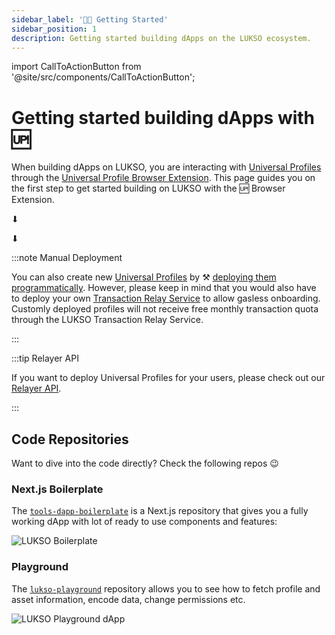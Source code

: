 ```yaml
---
sidebar_label: '👋🏻 Getting Started'
sidebar_position: 1
description: Getting started building dApps on the LUKSO ecosystem.
---
```


import CallToActionButton from '@site/src/components/CallToActionButton';

# Getting started building dApps with 🆙

When building dApps on LUKSO, you are interacting with [Universal Profiles](../../standards/universal-profile/introduction.md) through the [Universal Profile Browser Extension](https://chromewebstore.google.com/detail/universal-profiles/abpickdkkbnbcoepogfhkhennhfhehfn). This page guides you on the first step to get started building on LUKSO with the 🆙 Browser Extension.

<div style={{ display: 'flex', justifyContent: 'center', marginTop: '2em' }}>
  <CallToActionButton
    color="white"
    target="_blank"
    link="/install-up-browser-extension"
    text="1 - Install the Universal Profile Browser Extension 🧩"
  />
</div>

<div
  style={{
    display: 'flex',
    justifyContent: 'center',
    fontSize: '3em',
  }}
>
  <p style={{ marginBottom: 0 }}>⬇</p>
</div>

<div
  style={{
    display: 'flex',
    justifyContent: 'center',
  }}
>
  <CallToActionButton
    color="white"
    target="_blank"
    link="https://my.universalprofile.cloud"
    text="2 - Create your Universal Profile 🆙"
  />
</div>

<div
  style={{
    display: 'flex',
    justifyContent: 'center',
    fontSize: '3em',
  }}
>
  <p style={{ marginBottom: 0 }}>⬇</p>
</div>

<div style={{ display: 'flex', justifyContent: 'center' }}>
  <CallToActionButton
    color="white"
    link="/learn/universal-profile/connect-profile/connect-up"
    text="3 - Start building! 🫡"
  />
</div>

:::note Manual Deployment

You can also create new [Universal Profiles](../../standards/universal-profile/introduction.md) by ⚒️ [deploying them programmatically](../expert-guides/deploy-up-with-lsp23.md). However, please keep in mind that you would also have to deploy your own [Transaction Relay Service](../../standards/relayer-api.md) to allow gasless onboarding. Customly deployed profiles will not receive free monthly transaction quota through the LUKSO Transaction Relay Service.

:::

:::tip Relayer API

If you want to deploy Universal Profiles for your users, please check out our [Relayer API](../../tools/relayer-developer.md).

:::

## Code Repositories

Want to dive into the code directly? Check the following repos 😉

### Next.js Boilerplate

The [`tools-dapp-boilerplate`](https://github.com/lukso-network/tools-dapp-boilerplate) is a Next.js repository that gives you a fully working dApp with lot of ready to use components and features:

<div style={{textAlign: 'center'}}>

<img
  src="https://github.com/lukso-network/tools-dapp-boilerplate/raw/main/img/front_page.png"
  alt="LUKSO Boilerplate"
/>

</div>

### Playground

The [`lukso-playground`](https://github.com/lukso-network/lukso-playground) repository allows you to see how to fetch profile and asset information, encode data, change permissions etc.

<div style={{textAlign: 'center'}}>

<img src="/img/guides/playground_dapp.png" alt="LUKSO Playground dApp" />

</div>
